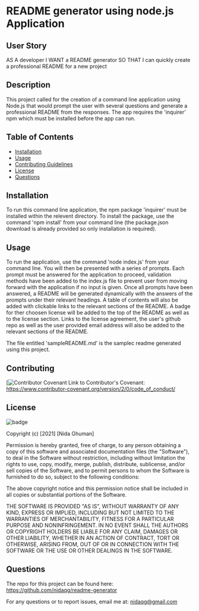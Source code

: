 # README generator using node.js Application

## User Story
AS A developer
I WANT a README generator
SO THAT I can quickly create a professional README for a new project

## Description

This project called for the creation of a command line application using Node.js that would prompt the user with several questions and generate a professional README from the responses. The app requires the 'inquirer' npm which must be installed before the app can run. 

## Table of Contents

* [Installation](#installation)
* [Usage](#usage)
* [Contributing Guidelines](#contributing)
* [License](#license)
* [Questions](#questions)

## Installation
 To run this command line application, the npm package 'inquirer' must be installed within the relevent directory. To install the package, use the command 'npm install' from your command line (the package.json download is already provided so only installation is required).

## Usage 
To run the application, use the command 'node index.js' from your command line. You will then be presented with a series of prompts. Each prompt must be answered for the application to proceed, validation methods have been added to the index.js file to prevent user from moving forward with the application if no input is given. 
Once all prompts have been answered, a README will be generated dynamically with the answers of the prompts under their relevant headings. A table of contents will also be added with clickable links to the relevant sections of the README.
A badge for ther choosen license will be added to the top of the README as well as to the license section. Links to the license agreement, the user's github repo as well as the user provided email address will also be added to the relevant sections of the README.

The file entitled 'sampleREADME.md' is the samplec readme generated using this project.

## Contributing
 [![Contributor Covenant](https://img.shields.io/badge/Contributor%20Covenant-2.0-4baaaa.svg)
 Link to Contributor's Covenant: https://www.contributor-covenant.org/version/2/0/code_of_conduct/
 
## License
![badge](https://img.shields.io/badge/license-MIT-orange)
   
Copyright (c) [2021] [Nida Ghuman]

Permission is hereby granted, free of charge, to any person obtaining a copy
of this software and associated documentation files (the "Software"), to deal
in the Software without restriction, including without limitation the rights
to use, copy, modify, merge, publish, distribute, sublicense, and/or sell
copies of the Software, and to permit persons to whom the Software is
furnished to do so, subject to the following conditions:

The above copyright notice and this permission notice shall be included in all
copies or substantial portions of the Software.

THE SOFTWARE IS PROVIDED "AS IS", WITHOUT WARRANTY OF ANY KIND, EXPRESS OR
IMPLIED, INCLUDING BUT NOT LIMITED TO THE WARRANTIES OF MERCHANTABILITY,
FITNESS FOR A PARTICULAR PURPOSE AND NONINFRINGEMENT. IN NO EVENT SHALL THE
AUTHORS OR COPYRIGHT HOLDERS BE LIABLE FOR ANY CLAIM, DAMAGES OR OTHER
LIABILITY, WHETHER IN AN ACTION OF CONTRACT, TORT OR OTHERWISE, ARISING FROM,
OUT OF OR IN CONNECTION WITH THE SOFTWARE OR THE USE OR OTHER DEALINGS IN THE
SOFTWARE. 

## Questions

The repo for this project can be found here: https://github.com/nidaqg/readme-generator 

For any questions or to report issues, email me at: nidaqg@gmail.com
